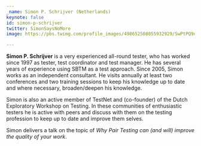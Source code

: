 ```yaml
---
_name: Simon P. Schrijver (Netherlands)
keynote: false
id: simon-p-schrijver
twitter: SimonSaysNoMore
image: https://pbs.twimg.com/profile_images/498652508055932929/SwPtPQ9o_400x400.jpeg

---
```

**Simon P. Schrijver** is a very experienced all-round tester, who has worked since 1997 as tester, test coordinator and test manager. He has several years of experience using SBTM as a test approach. Since 2005, Simon works as an independent consultant. He visits annually at least two conferences and two training sessions to keep his knowledge up to date and where necessary, broaden/deepen his knowledge.

Simon is also an active member of TestNet and (co-founder) of the Dutch Exploratory Workshop on Testing. In these communities of enthusiastic testers he is active with peers and discuss with them on the testing profession to keep up to date and improve them selves.

Simon delivers a talk on the topic of *Why Pair Testing can (and will) improve the quality of your work*.
